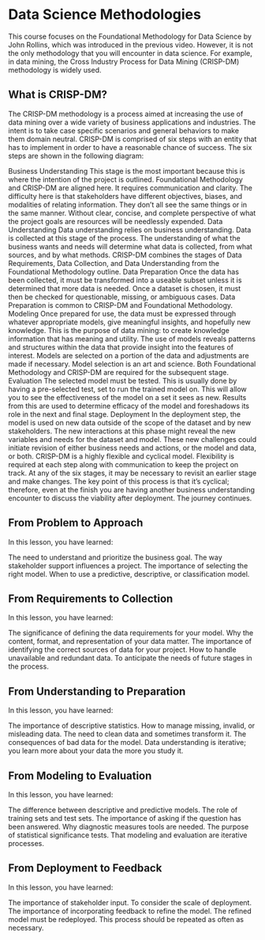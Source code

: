 # Data Science Methodologies
This course focuses on the Foundational Methodology for Data Science by John Rollins, which was introduced in the previous video. However, it is not the only methodology that you will encounter in data science. For example, in data mining, the Cross Industry Process for Data Mining (CRISP-DM) methodology is widely used.

## What is CRISP-DM? 
The CRISP-DM methodology is a process aimed at increasing the use of data mining over a wide variety of business applications and industries. The intent is to take case specific scenarios and general behaviors to make them domain neutral.  CRISP-DM is comprised of six steps with an entity that has to implement in order to have a reasonable chance of success. The six steps are shown in the following diagram:

Business Understanding This stage is the most important because this is where the intention of the project is outlined. Foundational Methodology and CRISP-DM are aligned here. It requires communication and clarity. The difficulty here is that stakeholders have different objectives, biases, and modalities of relating information. They don’t all see the same things or in the same manner. Without clear, concise, and complete perspective of what the project goals are resources will be needlessly expended. 
Data Understanding Data understanding relies on business understanding. Data is collected at this stage of the process. The understanding of what the business wants and needs will determine what data is collected, from what sources, and by what methods. CRISP-DM combines the stages of Data Requirements, Data Collection, and Data Understanding from the Foundational Methodology outline. 
Data Preparation Once the data has been collected, it must be transformed into a useable subset unless it is determined that more data is needed. Once a dataset is chosen, it must then be checked for questionable, missing, or ambiguous cases. Data Preparation is common to CRISP-DM and Foundational Methodology. 
Modeling Once prepared for use, the data must be expressed through whatever appropriate models, give meaningful insights, and hopefully new knowledge. This is the purpose of data mining: to create knowledge information that has meaning and utility. The use of models reveals patterns and structures within the data that provide insight into the features of interest. Models are selected on a portion of the data and adjustments are made if necessary. Model selection is an art and science. Both Foundational Methodology and CRISP-DM are required for the subsequent stage. 
Evaluation The selected model must be tested. This is usually done by having a pre-selected test, set to run the trained model on. This will allow you to see the effectiveness of the model on a set it sees as new. Results from this are used to determine efficacy of the model and foreshadows its role in the next and final stage. 
Deployment In the deployment step, the model is used on new data outside of the scope of the dataset and by new stakeholders. The new interactions at this phase might reveal the new variables and needs for the dataset and model. These new challenges could initiate revision of either business needs and actions, or the model and data, or both.
CRISP-DM is a highly flexible and cyclical model. Flexibility is required at each step along with communication to keep the project on track. At any of the six stages, it may be necessary to revisit an earlier stage and make changes. The key point of this process is that it’s cyclical; therefore, even at the finish you are having another business understanding encounter to discuss the viability after deployment. The journey continues.

## From Problem to Approach
In this lesson, you have learned:

The need to understand and prioritize the business goal.
The way stakeholder support influences a project.
The importance of selecting the right model.
When to use a predictive, descriptive, or classification model.

## From Requirements to Collection
In this lesson, you have learned:

The significance of defining the data requirements for your model.
Why the content, format, and representation of your data matter.
The importance of identifying the correct sources of data for your project.
How to handle unavailable and redundant data.
To anticipate the needs of future stages in the process.

## From Understanding to Preparation
In this lesson, you have learned:

The importance of descriptive statistics.
How to manage missing, invalid, or misleading data.
The need to clean data and sometimes transform it.
The consequences of bad data for the model.
Data understanding is iterative; you learn more about your data the more you study it.

## From Modeling to Evaluation
In this lesson, you have learned:

The difference between descriptive and predictive models.
The role of training sets and test sets.
The importance of asking if the question has been answered.
Why diagnostic measures tools are needed.
The purpose of statistical significance tests.
That modeling and evaluation are iterative processes.

## From Deployment to Feedback
In this lesson, you have learned:

The importance of stakeholder input.
To consider the scale of deployment.
The importance of incorporating feedback to refine the model.
The refined model must be redeployed.
This process should be repeated as often as necessary.
